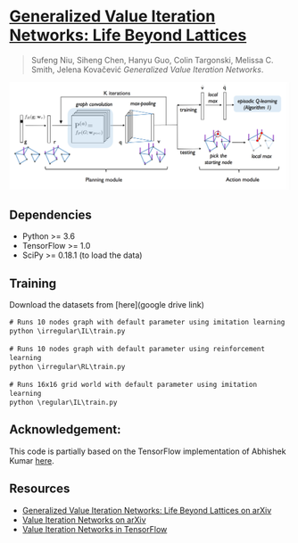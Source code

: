 # [Generalized Value Iteration Networks: Life Beyond Lattices](https://arxiv.org/abs/1706.02416)
> Sufeng Niu, Siheng Chen, Hanyu Guo, Colin Targonski, Melissa C. Smith, Jelena Kovačević  _Generalized Value Iteration Networks_. 

![Generalized Value Iteration Network](asset/framework.png)


## Dependencies
* Python >= 3.6
* TensorFlow >= 1.0
* SciPy >= 0.18.1 (to load the data)

## Training
Download the datasets from [here](google drive link)

```
# Runs 10 nodes graph with default parameter using imitation learning
python \irregular\IL\train.py

# Runs 10 nodes graph with default parameter using reinforcement learning
python \irregular\RL\train.py

# Runs 16x16 grid world with default parameter using imitation learning
python \regular\IL\train.py
```


## Acknowledgement:
This code is partially based on the TensorFlow implementation of Abhishek Kumar [here](https://github.com/TheAbhiKumar/tensorflow-value-iteration-networks/).


## Resources
* [Generalized Value Iteration Networks: Life Beyond Lattices on arXiv](https://arxiv.org/abs/1706.02416)
* [Value Iteration Networks on arXiv](https://arxiv.org/abs/1602.02867)
* [Value Iteration Networks in TensorFlow](https://github.com/TheAbhiKumar/tensorflow-value-iteration-networks)
